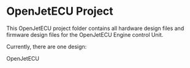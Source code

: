 # OpenJetECU Project

This OpenJetECU project folder contains all hardware design files and firmware design files for the OpenJetECU Engine control Unit.

Currently, there are one design:

OpenJetECU


